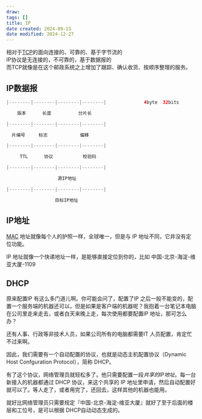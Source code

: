 ```yaml
---
draw:
tags: []
title: IP
date created: 2024-09-23
date modified: 2024-12-27
---
```


相对于[TCP](TCP.md)的面向连接的、可靠的、基于字节流的  
IP协议是无连接的，不可靠的，基于数据报的  
而TCP就像是在这个邮政系统之上增加了跟踪、确认收货、按顺序整理的服务。

## IP数据报

```Java
|--------|--------|--------|--------|              4byte  32bits

    版本      长度          分片长

|--------|--------|--------|--------|    

  片编号     标志            偏移

|--------|--------|--------|--------|    

     TTL      协议           校验码

|--------|--------|--------|--------|    

                   源IP地址

|--------|--------|--------|--------|    

                  目标IP地址

```

## IP地址

[MAC](MAC.md) 地址就像每个人的护照一样，全球唯一，但是与 IP 地址不同，它并没有定位功能。

IP 地址就像一个快递地址一样，是能够直接定位到你的，比如 中国-北京-海淀-维亚大厦-1109

## DHCP

原来配置IP 有这么多门道儿啊。你可能会问了，配置了IP 之后一般不能变的，配置一个服务端的机器还可以，但是如果是客户端的机器呢？我抱着一台笔记本电脑在公司里走来走去，或者白天来晚上走，每次使用都要配置IP 地址，那可怎么办？

还有人事、行政等非技术人员，如果公司所有的电脑都需要IT 人员配置，肯定忙不过来啊。

因此，我们需要有一个自动配置的协议，也就是动态主机配置协议（Dynamic Host Confguration Protocol），简称 DHCP。

有了这个协议，网络管理员就轻松多了。他只需要配置一段*共享的IP地址*。每一台新接入的机器都通过 DHCP 协议，来这个共享的 IP 地址里申请，然后自动配置好就可以了。等人走了，或者用完了，还回去，这样其他的机器也能用。

就好比网络管理员只需要规定『中国-北京-海淀-维亚大厦』就好了至于后面的楼层和工位号，是可以根据 DHCP自动动态生成的。
